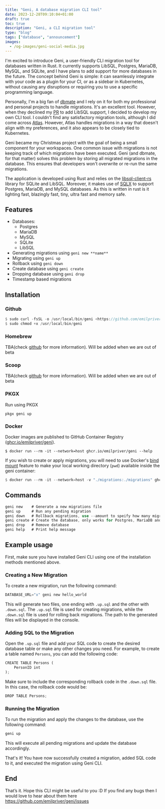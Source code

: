 ```yaml
---
title: "Geni, A database migration CLI tool"
date: 2023-12-28T09:10:04+01:00
draft: true
toc: true
description: "Geni, a CLI migration tool" 
type: "blog"
tags: ["database", "announcement"]
images:
  - /og-images/geni-social-media.jpg
---
```

I'm excited to introduce Geni, a user-friendly CLI migration tool for databases written in Rust. It currently supports LibSQL, Postgres, MariaDB, MySQL, and SQLite, and I have plans to add support for more databases in the future. The concept behind Geni is simple: it can seamlessly integrate with your code as a plugin for your CI, or as a sidebar in Kubernetes, without causing any disruptions or requiring you to use a specific programming language.

Personally, I'm a big fan of [dbmate](https://github.com/amacneil/dbmate) and I rely on it for both my professional and personal projects to handle migrations. It's an excellent tool. However, when they declined my [PR](https://github.com/amacneil/dbmate/pull/470) to add LibSQL support, I decided to develop my own CLI tool. I couldn't find any satisfactory migration tools, although I did come across [Atlas](https://atlasgo.io/). However, Atlas handles migrations in a way that doesn't align with my preferences, and it also appears to be closely tied to Kubernetes. 

Geni became my Christmas project with the goal of being a small component for your workspaces. One common issue with migrations is not keeping track of which migrations have been executed. Geni (and dbmate, for that matter) solves this problem by storing all migrated migrations in the database. This ensures that developers won't overwrite or re-run the same migrations. 

The application is developed using Rust and relies on the [libsql-client-rs](https://github.com/libsql/libsql-client-rs) library for SQLite and LibSQL. Moreover, it makes use of [SQLX](https://github.com/launchbadge/sqlx) to support Postgres, MariaDB, and MySQL databases. As this is written in rust is it lighting fast, blazingly fast, tiny, ultra fast and memory safe.

## Features

- Databases:
    - Postgres
    - MariaDB
    - MySQL
    - SQLite
    - LibSQL
- Generating migrations using `geni new **name**`
- Migrating using `geni up`
- Rollback using `geni down`
- Create database using `geni create`
- Dropping database using `geni drop`
- Timestamp based migrations

## Installation

### Github

```rust
$ sudo curl -fsSL -o /usr/local/bin/geni <https://github.com/emilpriver/geni/releases/latest/download/geni-linux-amd64>
$ sudo chmod +x /usr/local/bin/geni
```

### Homebrew

TBA(check [github](https://github.com/emilpriver/geni) for more information). Will be added when we are out of beta

### Scoop

TBA(check [github](https://github.com/emilpriver/geni) for more information). Will be added when we are out of beta

### PKGX

Run using PKGX

```
pkgx geni up
```

### Docker

Docker images are published to GitHub Container Registry ([ghcr.io/emilpriver/geni](https://ghcr.io/emilpriver/geni)).

```
$ docker run --rm -it --network=host ghcr.io/emilpriver/geni --help

```

If you wish to create or apply migrations, you will need to use Docker's [bind mount](https://docs.docker.com/storage/bind-mounts/) feature to make your local working directory (`pwd`) available inside the geni container:

```rust
$ docker run --rm -it --network=host -v "./migrations:./migrations" ghcr.io/emilpriver/geni new hello`
```

## Commands

```rust
geni new    # Generate a new migrations file
geni up     # Run any pending migration
geni down   # Rollback migrations, use --amount to speify how many migrations(default 1)
geni create # Create the database, only works for Postgres, MariaDB and MySQL. If you use SQLite will geni create the file before running migrations if the sqlite file don't exist. LibSQL should be create using respective interface.
geni drop   # Remove database
geni help   # Print help message

```

## Example usage

First, make sure you have installed Geni CLI using one of the installation methods mentioned above.

### Creating a New Migration

To create a new migration, run the following command:

```rust
DATABASE_URL="x" geni new hello_world
```

This will generate two files, one ending with `.up.sql` and the other with `.down.sql`. The `.up.sql` file is used for creating migrations, while the `.down.sql` file is used for rolling back migrations. The path to the generated files will be displayed in the console.

### Adding SQL to the Migration

Open the `.up.sql` file and add your SQL code to create the desired database table or make any other changes you need. For example, to create a table named `Persons`, you can add the following code:

```rust
CREATE TABLE Persons (
    PersonID int
);
```

Make sure to include the corresponding rollback code in the `.down.sql` file. In this case, the rollback code would be:

```rust
DROP TABLE Persons;
```

### Running the Migration

To run the migration and apply the changes to the database, use the following command:

```rust
geni up
```

This will execute all pending migrations and update the database accordingly.

That's it! You have now successfully created a migration, added SQL code to it, and executed the migration using Geni CLI.

## End

That’s it. Hope this CLI might be useful to you :D  If you find any bugs then I would love to hear about them here https://github.com/emilpriver/geni/issues

